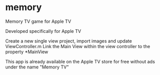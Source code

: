 # memory
Memory TV game for Apple TV

Developed specifically for Apple TV

Create a new single view project, import images and update ViewController.m
Link the Main View within the view controller to the property *MainView

This app is already available on the Apple TV store for free without ads under the name "Memory TV"
